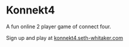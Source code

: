 # Konnekt4

A fun online 2 player game of connect four.

Sign up and play at [konnekt4.seth-whitaker.com](http://konnekt4.seth-whitaker.com)